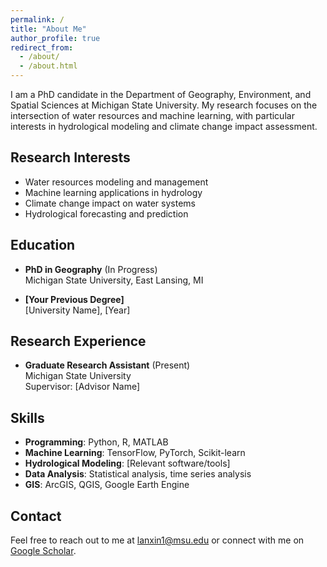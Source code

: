 ```yaml
---
permalink: /
title: "About Me"
author_profile: true
redirect_from: 
  - /about/
  - /about.html
---
```


I am a PhD candidate in the Department of Geography, Environment, and Spatial Sciences at Michigan State University. My research focuses on the intersection of water resources and machine learning, with particular interests in hydrological modeling and climate change impact assessment.

## Research Interests

* Water resources modeling and management
* Machine learning applications in hydrology
* Climate change impact on water systems
* Hydrological forecasting and prediction

## Education

* **PhD in Geography** (In Progress)  
  Michigan State University, East Lansing, MI
  
* **[Your Previous Degree]**  
  [University Name], [Year]

## Research Experience

* **Graduate Research Assistant** (Present)  
  Michigan State University  
  Supervisor: [Advisor Name]

## Skills

* **Programming**: Python, R, MATLAB
* **Machine Learning**: TensorFlow, PyTorch, Scikit-learn
* **Hydrological Modeling**: [Relevant software/tools]
* **Data Analysis**: Statistical analysis, time series analysis
* **GIS**: ArcGIS, QGIS, Google Earth Engine

## Contact

Feel free to reach out to me at [lanxin1@msu.edu](mailto:lanxin1@msu.edu) or connect with me on [Google Scholar]({{site.author.googlescholar}}).
